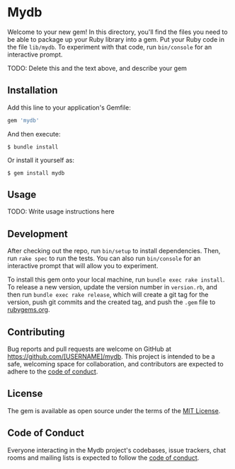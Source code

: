 # Mydb

Welcome to your new gem! In this directory, you'll find the files you need to be able to package up your Ruby library into a gem. Put your Ruby code in the file `lib/mydb`. To experiment with that code, run `bin/console` for an interactive prompt.

TODO: Delete this and the text above, and describe your gem

## Installation

Add this line to your application's Gemfile:

```ruby
gem 'mydb'
```

And then execute:

    $ bundle install

Or install it yourself as:

    $ gem install mydb

## Usage

TODO: Write usage instructions here

## Development

After checking out the repo, run `bin/setup` to install dependencies. Then, run `rake spec` to run the tests. You can also run `bin/console` for an interactive prompt that will allow you to experiment.

To install this gem onto your local machine, run `bundle exec rake install`. To release a new version, update the version number in `version.rb`, and then run `bundle exec rake release`, which will create a git tag for the version, push git commits and the created tag, and push the `.gem` file to [rubygems.org](https://rubygems.org).

## Contributing

Bug reports and pull requests are welcome on GitHub at https://github.com/[USERNAME]/mydb. This project is intended to be a safe, welcoming space for collaboration, and contributors are expected to adhere to the [code of conduct](https://github.com/[USERNAME]/mydb/blob/master/CODE_OF_CONDUCT.md).

## License

The gem is available as open source under the terms of the [MIT License](https://opensource.org/licenses/MIT).

## Code of Conduct

Everyone interacting in the Mydb project's codebases, issue trackers, chat rooms and mailing lists is expected to follow the [code of conduct](https://github.com/[USERNAME]/mydb/blob/master/CODE_OF_CONDUCT.md).
